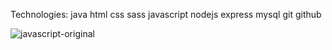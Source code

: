 Technologies:
java html css sass javascript  nodejs express mysql git github 


![javascript-original](https://user-images.githubusercontent.com/97124750/209740132-d42efd75-e318-4958-a5a5-0601e79e1fcc.svg)
